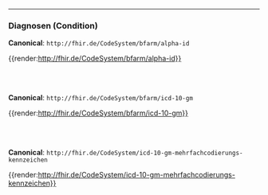 ----
### Diagnosen (Condition)

**Canonical**: ```http://fhir.de/CodeSystem/bfarm/alpha-id```

{{render:http://fhir.de/CodeSystem/bfarm/alpha-id}}

<br><br>

**Canonical**: ```http://fhir.de/CodeSystem/bfarm/icd-10-gm```

{{render:http://fhir.de/CodeSystem/bfarm/icd-10-gm}}

<br><br>

**Canonical**: ```http://fhir.de/CodeSystem/icd-10-gm-mehrfachcodierungs-kennzeichen```

{{render:http://fhir.de/CodeSystem/icd-10-gm-mehrfachcodierungs-kennzeichen}}